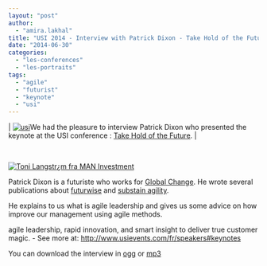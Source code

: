 ```yaml
---
layout: "post"
author: 
  - "amira.lakhal"
title: "USI 2014 - Interview with Patrick Dixon - Take Hold of the Future - Six Faces of Global Change"
date: "2014-06-30"
categories: 
  - "les-conferences"
  - "les-portraits"
tags: 
  - "agile"
  - "futurist"
  - "keynote"
  - "usi"
---
```


| [![usi](/assets/2014/06/2014-06-30-usi-2014-interview-with-patrick-dixon-take-hold-of-the-future-six-faces-of-global-change/usi-300x211.png)](/assets/2014/06/2014-06-30-usi-2014-interview-with-patrick-dixon-take-hold-of-the-future-six-faces-of-global-change/usi.png)We had the pleasure to interview Patrick Dixon who presented the keynote at the USI conference : [Take Hold of the Future](http://www.usievents.com/fr/speakers#keynotes "Keynote : Take Hold of the Future"). |

 

[![Toni Langstr¿m fra MAN Investment](/assets/2014/06/2014-06-30-usi-2014-interview-with-patrick-dixon-take-hold-of-the-future-six-faces-of-global-change/patrick-dixon-25e5b-300x210.jpg)](/assets/2014/06/2014-06-30-usi-2014-interview-with-patrick-dixon-take-hold-of-the-future-six-faces-of-global-change/patrick-dixon-25e5b.jpg)

Patrick Dixon is a futuriste who works for [Global Change](http://www.globalchange.com/ "GlobalChange"). He wrote several publications about [futurwise](http://www.amazon.fr/Futurewise-Six-Faces-Global-Change/dp/1861978146 "Book futuwise") and [substain agility](http://www.amazon.fr/Sustainagility-Innovation-Companies-Protect-Future/dp/0749460830/ref=la_B001KIDBS4_1_2?s=books&ie=UTF8&qid=1393576620&sr=1-2 "Book").

He explains to us what is agile leadership and gives us some advice on how improve our management using agile methods.

agile leadership, rapid innovation, and smart insight to deliver true customer magic. - See more at: http://www.usievents.com/fr/speakers#keynotes

You can download the interview in [ogg](http://sd-g1.archive-host.com/membres/up/fcbded4ffab958d955cd76f9f0a8f6deaf605fff/Duchess_France/USI2014/PatrickDixonInterview.ogg) or [mp3](http://sd-g1.archive-host.com/membres/up/fcbded4ffab958d955cd76f9f0a8f6deaf605fff/Duchess_France/USI2014/PatrickDixonInterview.mp3)
